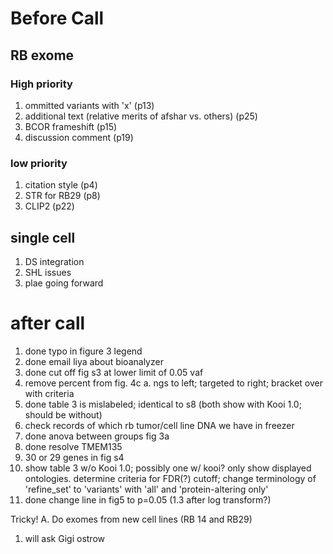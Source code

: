# Before Call 

## RB exome

### High priority
1. ommitted variants with 'x' (p13)
2. additional text (relative merits of afshar vs. others) (p25)
3. BCOR frameshift (p15)
4. discussion comment (p19)

### low priority
1. citation style (p4)
2. STR for RB29 (p8)
3. CLIP2 (p22)

## single cell

1. DS integration
2. SHL issues
3. plae going forward

# after call
1. done typo in figure 3 legend
2. done email liya about bioanalyzer 
3. done cut off fig s3 at lower limit of 0.05 vaf 
4. remove percent from fig. 4c
 a. ngs to left; targeted to right; bracket over with criteria 
5. done table 3 is mislabeled; identical to s8 (both show with Kooi 1.0; should be without)
6. check records of which rb tumor/cell line DNA we have in freezer
7. done anova between groups fig 3a
8. done resolve TMEM135 
9. 30 or 29 genes in fig s4 
10. show table 3 w/o Kooi 1.0;  possibly one w/ kooi? only show displayed ontologies. determine criteria for FDR(?) cutoff; change terminology of 'refine_set' to 'variants' with 'all' and 'protein-altering only' 
11. done change line in fig5 to p=0.05 (1.3 after log transform?)

Tricky!
A. Do exomes from new cell lines (RB 14 and RB29)
  1. will ask Gigi ostrow
